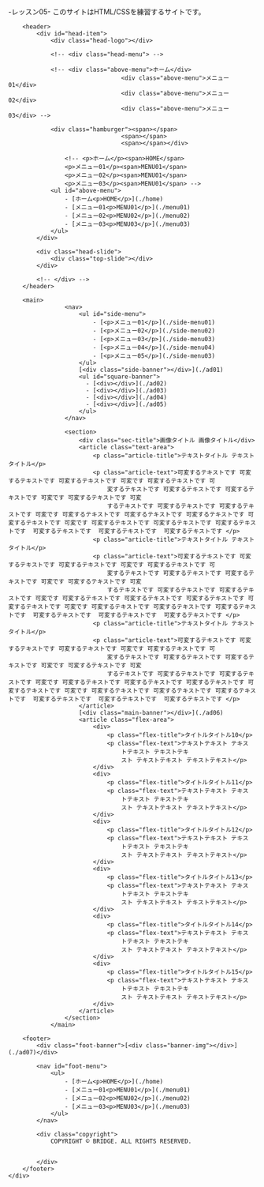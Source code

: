 <!DOCTYPE html>
<html lang="ja">
    <head>
        <meta charset="UTF-8">
        <title>Weblesson05</title>
        <link rel="stylesheet" href="./css/reset.css">
        <link rel="stylesheet" href="./css/style.css">
        <link rel="stylesheet" href="./css/tablet.css" media="screen and (min-width: 696px)"> <!-- タブレット -->
        <link rel="stylesheet" href="./css/mobile.css" media="screen and (min-width: 320px)"> <!-- スマホ -->
        <meta name="viewport" content="width=device-width initial-scale=1">
    </head>
    <div id="container">
        <div class="head-bar">
            <div>-レッスン05- このサイトはHTML/CSSを練習するサイトです。</div>
        </div>

        <header>
            <div id="head-item">
                <div class="head-logo"></div>

                <!-- <div class="head-menu"> -->

                <!-- <div class="above-menu">ホーム</div>
                                    <div class="above-menu">メニュー01</div>
                                    <div class="above-menu">メニュー02</div>
                                    <div class="above-menu">メニュー03</div> -->

                <div class="hamburger"><span></span>
                                    <span></span>
                                    <span></span></div>

                    <!-- <p>ホーム</p><span>HOME</span>
                    <p>メニュー01</p><span>MENU01</span>
                    <p>メニュー02</p><span>MENU01</span>
                    <p>メニュー03</p><span>MENU01</span> -->
                <ul id="above-menu">
                    - [ホーム<p>HOME</p>](./home)
                    - [メニュー01<p>MENU01</p>](./menu01)
                    - [メニュー02<p>MENU02</p>](./menu02)
                    - [メニュー03<p>MENU03</p>](./menu03)
                </ul>
            </div>

            <div class="head-slide">
                <div class="top-slide"></div>
            </div>

            <!-- </div> -->
        </header>

        <main>
                    <nav>
                        <ul id="side-menu">
                            - [<p>メニュー01</p>](./side-menu01)
                            - [<p>メニュー02</p>](./side-menu02)
                            - [<p>メニュー03</p>](./side-menu03)
                            - [<p>メニュー04</p>](./side-menu04)
                            - [<p>メニュー05</p>](./side-menu03)
                        </ul>
                        [<div class="side-banner"></div>](./ad01)
                        <ul id="square-banner">
                          - [<div></div>](./ad02)
                          - [<div></div>](./ad03)
                          - [<div></div>](./ad04)
                          - [<div></div>](./ad05)
                        </ul>
                    </nav>

                    <section>
                        <div class="sec-title">画像タイトル 画像タイトル</div>
                        <article class="text-area">
                            <p class="article-title">テキストタイトル テキストタイトル</p>
                            <p class="article-text">可変するテキストです 可変するテキストです 可変するテキストです 可変です 可変するテキストです 可
                                変するテキストです 可変するテキストです 可変するテキストです 可変です 可変するテキストです 可変
                                するテキストです 可変するテキストです 可変するテキストです 可変です 可変するテキストです 可変するテキストです 可変するテキストです 可変するテキストです 可変です 可変するテキストです 可変するテキストです 可変するテキストです  可変するテキストです  可変するテキストです  可変するテキストです </p>
                            <p class="article-title">テキストタイトル テキストタイトル</p>
                            <p class="article-text">可変するテキストです 可変するテキストです 可変するテキストです 可変です 可変するテキストです 可
                                変するテキストです 可変するテキストです 可変するテキストです 可変です 可変するテキストです 可変
                                するテキストです 可変するテキストです 可変するテキストです 可変です 可変するテキストです 可変するテキストです 可変するテキストです 可変するテキストです 可変です 可変するテキストです 可変するテキストです 可変するテキストです  可変するテキストです  可変するテキストです  可変するテキストです </p>
                            <p class="article-title">テキストタイトル テキストタイトル</p>
                            <p class="article-text">可変するテキストです 可変するテキストです 可変するテキストです 可変です 可変するテキストです 可
                                変するテキストです 可変するテキストです 可変するテキストです 可変です 可変するテキストです 可変
                                するテキストです 可変するテキストです 可変するテキストです 可変です 可変するテキストです 可変するテキストです 可変するテキストです 可変するテキストです 可変です 可変するテキストです 可変するテキストです 可変するテキストです  可変するテキストです  可変するテキストです  可変するテキストです </p>
                        </article>
                        [<div class="main-banner"></div>](./ad06)
                        <article class="flex-area">
                            <div>
                                <p class="flex-title">タイトルタイトル10</p>
                                <p class="flex-text">テキストテキスト テキス
                                    トテキスト テキストテキ
                                    スト テキストテキスト テキストテキスト</p>
                            </div>
                            <div>
                                <p class="flex-title">タイトルタイトル11</p>
                                <p class="flex-text">テキストテキスト テキス
                                    トテキスト テキストテキ
                                    スト テキストテキスト テキストテキスト</p>
                            </div>
                            <div>
                                <p class="flex-title">タイトルタイトル12</p>
                                <p class="flex-text">テキストテキスト テキス
                                    トテキスト テキストテキ
                                    スト テキストテキスト テキストテキスト</p>
                            </div>
                            <div>
                                <p class="flex-title">タイトルタイトル13</p>
                                <p class="flex-text">テキストテキスト テキス
                                    トテキスト テキストテキ
                                    スト テキストテキスト テキストテキスト</p>
                            </div>
                            <div>
                                <p class="flex-title">タイトルタイトル14</p>
                                <p class="flex-text">テキストテキスト テキス
                                    トテキスト テキストテキ
                                    スト テキストテキスト テキストテキスト</p>
                            </div>
                            <div>
                                <p class="flex-title">タイトルタイトル15</p>
                                <p class="flex-text">テキストテキスト テキス
                                    トテキスト テキストテキ
                                    スト テキストテキスト テキストテキスト</p>
                            </div>
                        </article>
                    </section>
                </main>

        <footer>
            <div class="foot-banner">[<div class="banner-img"></div>](./ad07)</div>

            <nav id="foot-menu">
                <ul>
                    - [ホーム<p>HOME</p>](./home)
                    - [メニュー01<p>MENU01</p>](./menu01)
                    - [メニュー02<p>MENU02</p>](./menu02)
                    - [メニュー03<p>MENU03</p>](./menu03)
                </ul>
            </nav>

            <div class="copyright">
                COPYRIGHT © BRIDGE. ALL RIGHTS RESERVED.


            </div>
        </footer>
    </div>
</html>